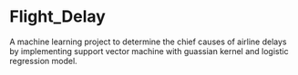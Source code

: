 # Flight_Delay
A machine learning project to determine the chief causes of airline delays by implementing support vector machine with guassian kernel and logistic regression model.
